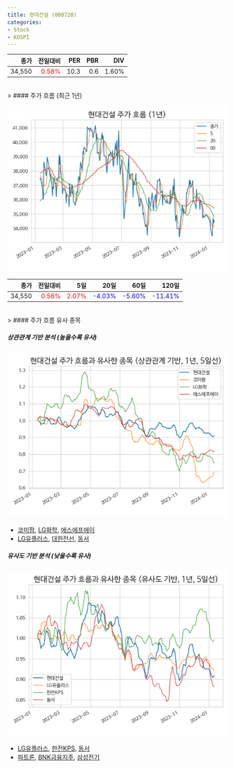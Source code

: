 ```yaml
---
title: 현대건설 (000720)
categories:
- Stock
- KOSPI
---
```


|종가|전일대비|PER|PBR|DIV|
|---:|-------:|--:|--:|--:|
|34,550|<span style="color: red">0.58%</span>|10.3|0.6|1.60%|

<!-- more -->
<br>
> #### 주가 흐름 (최근 1년)

![000720](/assets/images/stock/000720.png)

|종가|전일대비|5일|20일|60일|120일|
|---:|-------:|--:|---:|---:|----:|
|34,550|<span style="color: red">0.58%</span>|<span style="color: red">2.07%</span>|<span style="color: blue">-4.03%</span>|<span style="color: blue">-5.60%</span>|<span style="color: blue">-11.41%</span>|

<br>
> #### 주가 흐름 유사 종목

##### 상관관계 기반 분석 (높을수록 유사)
![000720](/assets/images/stock/000720_corr.png)
- [코미팜](/041960/), [LG화학](/051910/), [에스에프에이](/056190/)
- [LG유플러스](/032640/), [대한전선](/001440/), [동서](/026960/)

##### 유사도 기반 분석 (낮을수록 유사)	
![000720](/assets/images/stock/000720_sim.png)
- [LG유플러스](/032640/), [한전KPS](/051600/), [동서](/026960/)
- [파트론](/091700/), [BNK금융지주](/138930/), [삼성전기](/009150/)